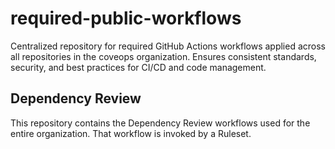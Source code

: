 # required-public-workflows

Centralized repository for required GitHub Actions workflows applied across all repositories in the coveops organization. Ensures consistent standards, security, and best practices for CI/CD and code management.

## Dependency Review

This repository contains the Dependency Review workflows used for the entire organization. That workflow is invoked by a Ruleset.
